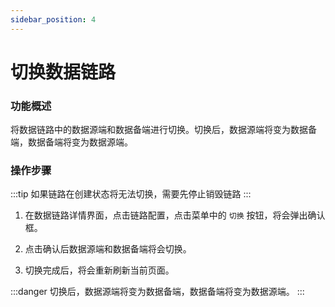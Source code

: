 ```yaml
---
sidebar_position: 4
---
```


# 切换数据链路

### 功能概述

将数据链路中的数据源端和数据备端进行切换。切换后，数据源端将变为数据备端，数据备端将变为数据源端。

### 操作步骤

:::tip
如果链路在创建状态将无法切换，需要先停止销毁链路
:::

1. 在数据链路详情界面，点击链路配置，点击菜单中的 `切换` 按钮，将会弹出确认框。

2. 点击确认后数据源端和数据备端将会切换。

3. 切换完成后，将会重新刷新当前页面。

:::danger
切换后，数据源端将变为数据备端，数据备端将变为数据源端。
:::







